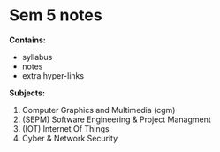 # Sem 5 notes
__Contains:__
* syllabus
* notes
* extra hyper-links

__Subjects:__
1. Computer Graphics and Multimedia (cgm)
2. (SEPM) Software Engineering & Project Managment
3. (IOT) Internet Of Things
4. Cyber & Network Security
